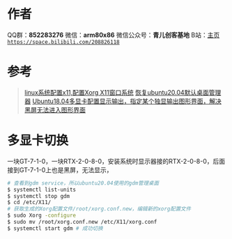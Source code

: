 ﻿# 作者
QQ群：**852283276**
微信：**arm80x86**
微信公众号：**青儿创客基地**
B站：[主页 `https://space.bilibili.com/208826118`](https://space.bilibili.com/208826118)

# 参考
> [linux系统配置x11,配置Xorg X11窗口系统](https://blog.csdn.net/weixin_33181159/article/details/116907964)
> [恢复ubuntu20.04默认桌面管理器](https://blog.csdn.net/irober/article/details/112666189)
> [Ubuntu18.04多显卡配置显示输出，指定某个独显输出图形界面，解决黑屏无法进入图形界面](https://blog.csdn.net/qq_34361099/article/details/106741432)

# 多显卡切换
一块GT-7-1-0，一块RTX-2-0-8-0，安装系统时显示器接的RTX-2-0-8-0，后面接到GT-7-1-0上也是黑屏，无法显示，
```bash
# 查看到gdm service，所以ubuntu20.04使用的gdm管理桌面
$ systemctl list-units
$ systemctl stop gdm
$ cd /etc/X11/
# 获取生成的Xorg配置文件/root/xorg.conf.new，编辑新的xorg配置文件
$ sudo Xorg -configure
$ sudo mv /root/xorg.conf.new /etc/X11/xorg.conf
$ systemctl start gdm # 成功切换
```

